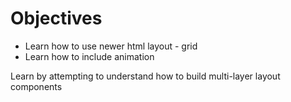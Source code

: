 # Objectives

- Learn how to use newer html layout - grid
- Learn how to include animation

Learn by attempting to understand how to build multi-layer layout components




